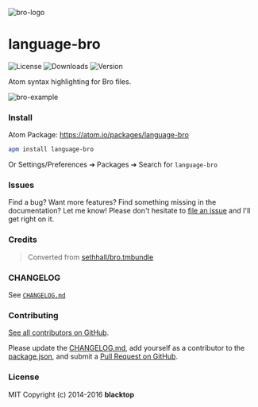 ![bro-logo](https://raw.githubusercontent.com/blacktop/docker-bro/master/logo.png)

language-bro
============

![License](https://img.shields.io/apm/l/language-bro.svg) ![Downloads](https://img.shields.io/apm/dm/language-bro.svg) ![Version](https://img.shields.io/apm/v/language-bro.svg)

Atom syntax highlighting for Bro files.

![bro-example](https://raw.githubusercontent.com/blacktop/language-bro/master/bro_syntax.png)

### Install

Atom Package: https://atom.io/packages/language-bro

```bash
apm install language-bro
```

Or Settings/Preferences ➔ Packages ➔ Search for `language-bro`

### Issues

Find a bug? Want more features? Find something missing in the documentation? Let me know! Please don't hesitate to [file an issue](https://github.com/blacktop/language-bro/issues/new) and I'll get right on it.

### Credits

> Converted from [sethhall/bro.tmbundle](https://github.com/sethhall/bro.tmbundle)

### CHANGELOG

See [`CHANGELOG.md`](https://github.com/blacktop/language-bro/blob/master/CHANGELOG.md)

### Contributing

[See all contributors on GitHub](https://github.com/blacktop/language-bro/graphs/contributors).

Please update the [CHANGELOG.md](https://github.com/blacktop/language-bro/blob/master/CHANGELOG.md), add yourself as a contributor to the [package.json](https://github.com/blacktop/language-bro/blob/master/package.json), and submit a [Pull Request on GitHub](https://help.github.com/articles/using-pull-requests/).

### License

MIT Copyright (c) 2014-2016 **blacktop**
